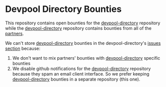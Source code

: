# Devpool Directory Bounties

This repository contains open bounties for the [devpool-directory](https://github.com/ubiquity/devpool-directory) repository while the [devpool-directory](https://github.com/ubiquity/devpool-directory) repository contains bounties from all of the [partners](https://github.com/ubiquity/devpool-directory/blob/development/projects.json).

We can't store [devpool-directory](https://github.com/ubiquity/devpool-directory) bounties in the devpool-directory's [issues section](https://github.com/ubiquity/devpool-directory/issues) because:
1. We don't want to mix partners' bounties with [devpool-directory](https://github.com/ubiquity/devpool-directory) specific bounties
2. We disable github notifications for the [devpool-directory](https://github.com/ubiquity/devpool-directory) repository because they spam an email client interface. So we prefer keeping [devpool-directory](https://github.com/ubiquity/devpool-directory) bounties in a separate repository (this one).
